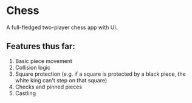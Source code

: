 # Chess

A full-fledged two-player chess app with UI.

## Features thus far:
1. Basic piece movement
2. Collision logic
3. Square protection (e.g. if a square is protected by a black piece, the white king can't step on that square)
4. Checks and pinned pieces
5. Castling

